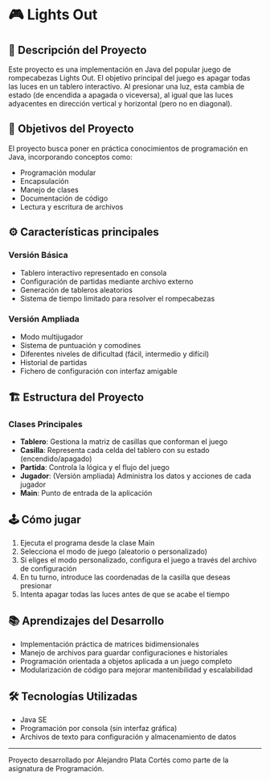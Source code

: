 # 🎮 Lights Out

## 📝 Descripción del Proyecto
Este proyecto es una implementación en Java del popular juego de rompecabezas Lights Out. El objetivo principal del juego es apagar todas las luces en un tablero interactivo. Al presionar una luz, esta cambia de estado (de encendida a apagada o viceversa), al igual que las luces adyacentes en dirección vertical y horizontal (pero no en diagonal).

## 🎯 Objetivos del Proyecto
El proyecto busca poner en práctica conocimientos de programación en Java, incorporando conceptos como:
- Programación modular
- Encapsulación
- Manejo de clases
- Documentación de código
- Lectura y escritura de archivos

## ⚙️ Características principales

### Versión Básica
- Tablero interactivo representado en consola
- Configuración de partidas mediante archivo externo
- Generación de tableros aleatorios
- Sistema de tiempo limitado para resolver el rompecabezas

### Versión Ampliada
- Modo multijugador
- Sistema de puntuación y comodines
- Diferentes niveles de dificultad (fácil, intermedio y difícil)
- Historial de partidas
- Fichero de configuración con interfaz amigable

## 🏗️ Estructura del Proyecto

### Clases Principales
- **Tablero**: Gestiona la matriz de casillas que conforman el juego
- **Casilla**: Representa cada celda del tablero con su estado (encendido/apagado)
- **Partida**: Controla la lógica y el flujo del juego
- **Jugador**: (Versión ampliada) Administra los datos y acciones de cada jugador
- **Main**: Punto de entrada de la aplicación

## 🕹️ Cómo jugar
1. Ejecuta el programa desde la clase Main
2. Selecciona el modo de juego (aleatorio o personalizado)
3. Si eliges el modo personalizado, configura el juego a través del archivo de configuración
4. En tu turno, introduce las coordenadas de la casilla que deseas presionar
5. Intenta apagar todas las luces antes de que se acabe el tiempo

## 📚 Aprendizajes del Desarrollo
- Implementación práctica de matrices bidimensionales
- Manejo de archivos para guardar configuraciones e historiales
- Programación orientada a objetos aplicada a un juego completo
- Modularización de código para mejorar mantenibilidad y escalabilidad

## 🛠️ Tecnologías Utilizadas
- Java SE
- Programación por consola (sin interfaz gráfica)
- Archivos de texto para configuración y almacenamiento de datos

---

Proyecto desarrollado por Alejandro Plata Cortés como parte de la asignatura de Programación.
